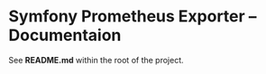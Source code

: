 Symfony Prometheus Exporter – Documentaion
==========================================

See **README.md** within the root of the project.